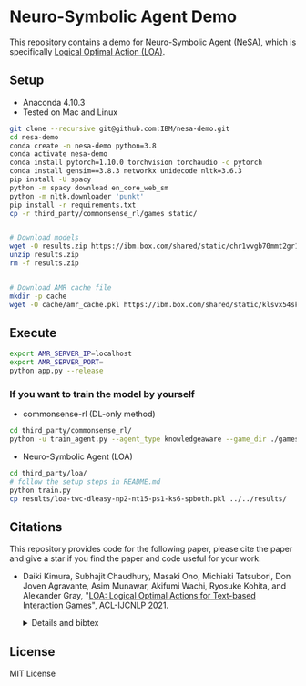 # Neuro-Symbolic Agent Demo

This repository contains a demo for Neuro-Symbolic Agent (NeSA), which is specifically [Logical Optimal Action (LOA)](https://github.com/IBM/LOA).

## Setup

- Anaconda 4.10.3
- Tested on Mac and Linux

```bash
git clone --recursive git@github.com:IBM/nesa-demo.git
cd nesa-demo
conda create -n nesa-demo python=3.8
conda activate nesa-demo
conda install pytorch=1.10.0 torchvision torchaudio -c pytorch
conda install gensim==3.8.3 networkx unidecode nltk=3.6.3
pip install -U spacy
python -m spacy download en_core_web_sm
python -m nltk.downloader 'punkt'
pip install -r requirements.txt
cp -r third_party/commonsense_rl/games static/


# Download models
wget -O results.zip https://ibm.box.com/shared/static/chr1vvgb70mmt2gr1yijlsw3g7fq2pgs.zip
unzip results.zip
rm -f results.zip


# Download AMR cache file
mkdir -p cache
wget -O cache/amr_cache.pkl https://ibm.box.com/shared/static/klsvx54skc5wlf35qg3klo35ex25dbb0.pkl
```

## Execute

```bash
export AMR_SERVER_IP=localhost
export AMR_SERVER_PORT=
python app.py --release
 ```

### If you want to train the model by yourself

- commonsense-rl (DL-only method)

```bash
cd third_party/commonsense_rl/
python -u train_agent.py --agent_type knowledgeaware --game_dir ./games/twc --game_name *.ulx --difficulty_level easy --graph_type world --graph_mode evolve --graph_emb_type glove --world_evolve_type manual --initial_seed 0 --nruns 1
```

- Neuro-Symbolic Agent (LOA)

```bash
cd third_party/loa/
# follow the setup steps in README.md
python train.py
cp results/loa-twc-dleasy-np2-nt15-ps1-ks6-spboth.pkl ../../results/
```

## Citations

This repository provides code for the following paper, please cite the paper and give a star if you find the paper and code useful for your work.

- Daiki Kimura, Subhajit Chaudhury, Masaki Ono, Michiaki Tatsubori, Don Joven Agravante, Asim Munawar, Akifumi Wachi, Ryosuke Kohita, and Alexander Gray, "[LOA: Logical Optimal Actions for Text-based Interaction Games](https://aclanthology.org/2021.acl-demo.27/)", ACL-IJCNLP 2021.

  <details><summary>Details and bibtex</summary><div>

  The paper presents an initial demonstration of logical optimal action (LOA) on TextWorld (TW) Coin collector, TW Cooking, TW Commonsense, and Jericho. In this version, the human player can select an action by hand and recommendation action list from LOA with visualizing acquired knowledge for improvement of interpretability of trained rules.
  
  ```
  @inproceedings{kimura-etal-2021-loa,
      title = "{LOA}: Logical Optimal Actions for Text-based Interaction Games",
      author = "Kimura, Daiki  and  Chaudhury, Subhajit  and  Ono, Masaki  and  Tatsubori, Michiaki  and  Agravante, Don Joven  and  Munawar, Asim  and  Wachi, Akifumi  and  Kohita, Ryosuke  and  Gray, Alexander",
      booktitle = "Proceedings of the 59th Annual Meeting of the Association for Computational Linguistics and the 11th International Joint Conference on Natural Language Processing: System Demonstrations",
      month = aug,
      year = "2021",
      address = "Online",
      publisher = "Association for Computational Linguistics",
      url = "https://aclanthology.org/2021.acl-demo.27",
      doi = "10.18653/v1/2021.acl-demo.27",
      pages = "227--231"
  }
  ```
  </div></details>


## License

MIT License
